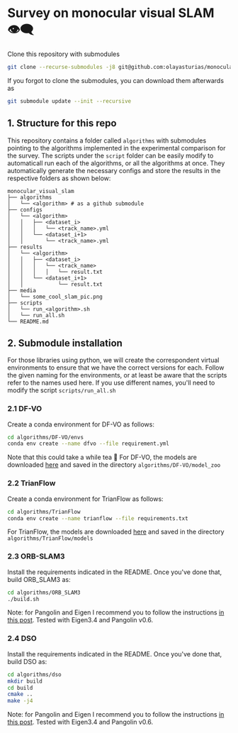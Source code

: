 # Survey on monocular visual SLAM :eye_speech_bubble:
Clone this repository with submodules

```bash
git clone --recurse-submodules -j8 git@github.com:olayasturias/monocular_visual_slam_survey.git
```
If you forgot to clone the submodules, you can download them afterwards as

```bash
git submodule update --init --recursive
```
## 1. Structure for this repo
This repository contains a folder called `algorithms` with submodules pointing to the algorithms implemented in the experimental comparison for the survey.
The scripts under the `script` folder can be easily modify to automaticall run each of the algorithms, or all the algorithms at once. They automatically generate the necessary configs and store the results in the respective folders as shown below:
```
monocular_visual_slam
├── algorithms
│   └── <algorithm> # as a github submodule
├── configs
│   └── <algorithm>
│   │   ├── <dataset_i>
│   │   │   └── <track_name>.yml
│   │   └── <dataset_i+1>
│   │       └── <track_name>.yml
├── results
│   └── <algorithm>
│   │   ├── <dataset_i>
│   │   │   └── <track_name>
│   │   │   │   └── result.txt
│   │   └── <dataset_i+1>
│   │           └── result.txt
├── media
│   └── some_cool_slam_pic.png
├── scripts
│   └── run_<algorithm>.sh
│   └── run_all.sh
└── README.md
```
## 2. Submodule installation
For those libraries using python, we will create the correspondent virtual environments to ensure that we have the correct versions for each.
Follow the given naming for the environments, or at least be aware that the scripts refer to the names used here. If you use different names, you'll need to modify the script `scripts/run_all.sh`
### 2.1 DF-VO
Create a conda environment for DF-VO as follows:

```bash
cd algorithms/DF-VO/envs
conda env create --name dfvo --file requirement.yml
```
Note that this could take a while tea 	:tea:
For DF-VO, the models are downloaded [here](https://www.dropbox.com/sh/9by21564eb0xloh/AABHFMlWd_ja14c5wU4R1KUua?dl=0)
and saved in the directory `algorithms/DF-VO/model_zoo`
### 2.2 TrianFlow
Create a conda environment for TrianFlow as follows:
```bash
cd algorithms/TrianFlow
conda env create --name trianflow --file requirements.txt
```

For TrianFlow, the models are downloaded [here](https://drive.google.com/drive/folders/1rPXlK9bJpjU0OQH5leDCvyb0FcL5jlUk)
and saved in the directory `algorithms/TrianFlow/models`

### 2.3 ORB-SLAM3
Install the requirements indicated in the README. Once you've done that, build ORB_SLAM3 as:
```bash
cd algorithms/ORB_SLAM3
./build.sh
```

Note: for Pangolin and Eigen I recommend you to follow the instructions [in this post](https://olayasturias.github.io/ros/slam/survey/2022/03/01/slam-surveying-install.html). Tested with Eigen3.4 and Pangolin v0.6.
### 2.4 DSO
Install the requirements indicated in the README. Once you've done that, build DSO as:
```bash
cd algorithms/dso
mkdir build
cd build
cmake ..
make -j4
```
Note: for Pangolin and Eigen I recommend you to follow the instructions [in this post](https://olayasturias.github.io/ros/slam/survey/2022/03/01/slam-surveying-install.html). Tested with Eigen3.4 and Pangolin v0.6.